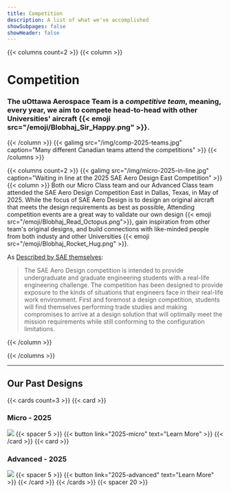 ```yaml
---
title: Competition
description: A list of what we've accomplished
showSubpages: false
showHeader: false
---
```

{{< columns count=2 >}}
{{< column >}}
# Competition
### The uOttawa Aerospace Team is a *competitive team*, meaning, every year, we aim to compete head-to-head with other Universities' aircraft {{< emoji src="/emoji/Blobhaj_Sir_Happy.png" >}}.
{{< /column >}}
{{< galimg src="/img/comp-2025-teams.jpg" caption="Many different Canadian teams attend the competitions" >}}
{{< /columns >}}

{{< columns count=2 >}}
{{< galimg src="/img/micro-2025-in-line.jpg" caption="Waiting in line at the 2025 SAE Aero Design East Competition" >}}
{{< column >}}
Both our Micro Class team and our Advanced Class team attended the SAE Aero Design Competition East in Dallas, Texas, in May of 2025. While the focus of SAE Aero Design is to design an original aircraft that meets the design requirements as best as possible, Attending competition events are a great way to validate our own design {{< emoji src="/emoji/Blobhaj_Read_Octopus.png">}}, gain inspiration from other team's original designs, and build connections with like-minded people from both industy and other Universities {{< emoji src="/emoji/Blobhaj_Rocket_Hug.png" >}}.

As [Described by SAE themselves](https://www.sae.org/attend/student-events/about-aero-design):

> The SAE Aero Design competition is intended to provide undergraduate and graduate engineering students with a real-life engineering challenge. The competition has been designed to provide exposure to the kinds of situations that engineers face in their real-life work environment. First and foremost a design competition, students will find themselves performing trade studies and making compromises to arrive at a design solution that will optimally meet the mission requirements while still conforming to the configuration limitations.



{{< /column >}}


{{< /columns >}}

---
## Our Past Designs
{{< cards count=3 >}}
{{< card >}}
### Micro - 2025
![](/img/micro-on-the-concrete.jpg)
{{< spacer 5 >}}
{{< button link="2025-micro" text="Learn More" >}}
{{< /card >}}
{{< card >}}
### Advanced - 2025
![](/img/adv-gala.jpg)
{{< spacer 5 >}}
{{< button link="2025-advanced" text="Learn More" >}}
{{< /card >}}
{{< /cards >}}
{{< spacer 20 >}}



